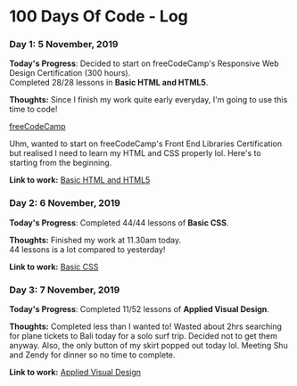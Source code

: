 # 100 Days Of Code - Log

### Day 1: 5 November, 2019

**Today's Progress**: Decided to start on freeCodeCamp's Responsive Web Design Certification (300 hours).    
Completed 28/28 lessons in **Basic HTML and HTML5**.

**Thoughts:** Since I finish my work quite early everyday, I'm going to use this time to code! 

[freeCodeCamp](https://www.freecodecamp.org/learn/)

Uhm, wanted to start on freeCodeCamp's Front End Libraries Certification but realised I need to learn my HTML and CSS properly lol. Here's to starting from the beginning.

**Link to work:** 
[Basic HTML and HTML5](https://www.freecodecamp.org/learn/responsive-web-design/basic-html-and-html5/)


### Day 2: 6 November, 2019

**Today's Progress**: Completed 44/44 lessons of **Basic CSS**.

**Thoughts:** Finished my work at 11.30am today.    
44 lessons is a lot compared to yesterday!

**Link to work:** 
[Basic CSS](https://www.freecodecamp.org/learn/responsive-web-design/basic-css/)


### Day 3: 7 November, 2019

**Today's Progress**: Completed 11/52 lessons of **Applied Visual Design**.

**Thoughts:** Completed less than I wanted to! Wasted about 2hrs searching for plane tickets to Bali today for a solo surf trip. Decided not to get them anyway. Also, the only button of my skirt popped out today lol. Meeting Shu and Zendy for dinner so no time to complete.

**Link to work:** 
[Applied Visual Design](https://www.freecodecamp.org/learn/responsive-web-design/applied-visual-design/)
